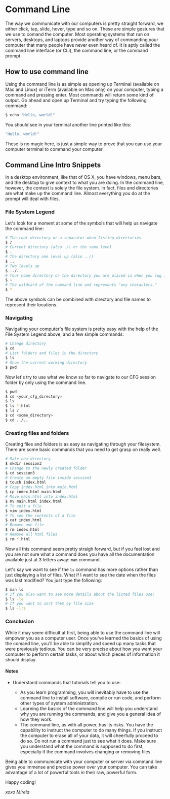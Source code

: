 # Command Line

The way we communicate with our computers is pretty straight forward, we either click, tap, slide, hover, type and so on. These are simple gestures that we use to comand the computer.
Most operating systems that run on servers, desktops, and laptops provide another way of commanding your computer that many people have never even heard of. It is aptly called the command line interface (or CLI), the command line, or the command prompt. 

## How to use command line

Using the command line is as simple as opening up Terminal (available on Mac and Linux) or iTerm (available on Mac only) on your computer, typing a command and pressing enter. Most commands will return some kind of output. Go ahead and open up Terminal and try typing the following command:

```bash
$ echo "Hello, world!"
```
You should see in your terminal another line printed like this:

```bash
"Hello, world!"
```
These is no magic here, is just a simple way to prove that you can use your computer terminal to command your computer.

## Command Line Intro Snippets

In a desktop environment, like that of OS X, you have windows, menu bars, and the desktop to give context to what you are doing. In the command line, however, the context is solely the file system. In fact, files and directories are what make up the command line. Almost everything you do at the prompt will deal with files. 

### File System Legend
Let's look for a moment at some of the symbols that will help us navigate the command line:

```bash
# The root directory or a separator when listing directories
$ / 
# Current directory (also ./) or the same level
$ . 
# The directory one level up (also ../)
$ ..
# Two levels up
$ ../..
# Your home directory or the directory you are placed in when you log in.
$ ~
# The wildcard of the command line and represents "any characters."
$ *
```

The above symbols can be combined with directory and file names to represent their locations.

### Navigating
Navigating your computer's file system is pretty easy with the help of the File System Legend above, and a few simple commands:

```bash
# Change directory
$ cd 
# List folders and files in the directory
$ ls
# Show the current working directory
$ pwd
```

Now let's try to use what we know so far to navigate to our CFG session folder by only using the command line. 

```bash
$ pwd
$ cd <your_cfg_directory>
$ ls
$ ls *.html
$ ls /
$ cd <some_directory>
$ cd ../..
```

### Creating files and folders
Creating files and folders is as easy as navigating through your filesystem. There are some basic commands that you need to get grasp on really well.

```bash
# Make new directory
$ mkdir session3
# Change to the newly created folder
$ cd session3
# Create an empty file inside session3
$ touch index.html
# Copy index.html into main.html
$ cp index.html main.html
# Move main.html into index.html
$ mv main.html index.html
# To edit a file
$ vim index.html
# To see the contents of a file
$ cat index.html
# Remove one file
$ rm index.html
# Remove all html files
$ rm *.html
```

Now all this command seem pretty straigh forward, but if you feel lost and you are not sure what a command does you have all the documentation available just at 3 letters away: `man` command.

Let's say we want to see if the `ls` command has more options rather than just displaying a list of files. What if I want to see the date when the files was last modified? You just type the following: 

```bash
$ man ls
# If you also want to see more details about the listed files use:
$ ls -la
# If you want to sort them by file size
$ ls -lrs
```

### Conclusion
While it may seem difficult at first, being able to use the command line will empower you as a computer user. Once you've learned the basics of using the comand line, you'll be able to simplify and speed up many tasks that were previously tedious. You can be very precise about how you want your computer to perform certain tasks, or about which pieces of information it should display.

#### Notes
* Understand commands that tutorials tell you to use:

    * As you learn programming, you will inevitably have to use the command line to install software, compile or run code, and perform other types of system administration.
    * Learning the basics of the command line will help you understand why you are running the commands, and give you a general idea of how they work.
    *  The command line, as with all power, has its risks. You have the capability to instruct the computer to do many things. If you instruct the computer to erase all of your data, it will cheerfully proceed to do so. Do not run a command just to see what it does. Make sure you understand what the command is supposed to do first, especially if the command involves changing or removing files.

Being able to communicate with your computer or server via command line gives you immense and precise power over your computer. You can take advantage of a lot of powerful tools in their raw, powerful form.

Happy coding! 

_xoxo Mirela_